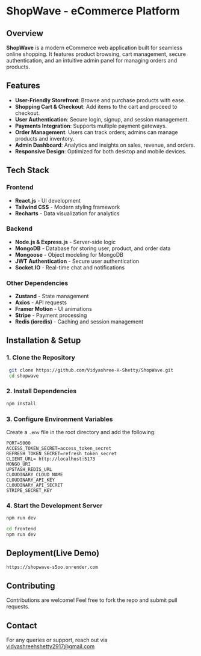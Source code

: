 # ShopWave - eCommerce Platform

## Overview
**ShopWave** is a modern eCommerce web application built for seamless online shopping. It features product browsing, cart management, secure authentication, and an intuitive admin panel for managing orders and products.

## Features
- **User-Friendly Storefront**: Browse and purchase products with ease.
- **Shopping Cart & Checkout**: Add items to the cart and proceed to checkout.
- **User Authentication**: Secure login, signup, and session management.
- **Payments Integration**: Supports multiple payment gateways.
- **Order Management**: Users can track orders; admins can manage products and inventory.
- **Admin Dashboard**: Analytics and insights on sales, revenue, and orders.
- **Responsive Design**: Optimized for both desktop and mobile devices.

## Tech Stack
### **Frontend**
- **React.js** - UI development
- **Tailwind CSS** - Modern styling framework
- **Recharts** - Data visualization for analytics

### **Backend**
- **Node.js & Express.js** - Server-side logic
- **MongoDB** - Database for storing user, product, and order data
- **Mongoose** - Object modeling for MongoDB
- **JWT Authentication** - Secure user authentication
- **Socket.IO** - Real-time chat and notifications

### **Other Dependencies**
- **Zustand** - State management
- **Axios** - API requests
- **Framer Motion** - UI animations
- **Stripe** - Payment processing
- **Redis (ioredis)** - Caching and session management

## Installation & Setup
### **1. Clone the Repository**
```sh
 git clone https://github.com/Vidyashree-H-Shetty/ShopWave.git
 cd shopwave
```

### **2. Install Dependencies**
```sh
npm install
```

### **3. Configure Environment Variables**
Create a `.env` file in the root directory and add the following:
```env
PORT=5000
ACCESS_TOKEN_SECRET=access_token_secret
REFRESH_TOKEN_SECRET=refresh_token_secret
CLIENT_URL= http://localhost:5173
MONGO_URI
UPSTASH_REDIS_URL
CLOUDINARY_CLOUD_NAME
CLOUDINARY_API_KEY
CLOUDINARY_API_SECRET
STRIPE_SECRET_KEY
```

### **4. Start the Development Server**
```sh
npm run dev
```
```sh
cd frontend
npm run dev
```
## **Deployment(Live Demo)**
```sh
https://shopwave-s5oo.onrender.com
```

## Contributing
Contributions are welcome! Feel free to fork the repo and submit pull requests.

## Contact
For any queries or support, reach out via vidyashreehshetty2917@gmail.com

